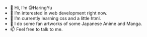 - 👋 Hi, I’m @HaringYu
- 👀 I’m interested in web development right now.
- 🌱 I’m currently learning css and a little html.
- 💞️ I do some fan artworks of some Japanese Anime and Manga.
- 📫 Feel free to talk to me.

<!---
HaringYu/HaringYu is a ✨ special ✨ repository because its `README.md` (this file) appears on your GitHub profile.
You can click the Preview link to take a look at your changes.
--->
